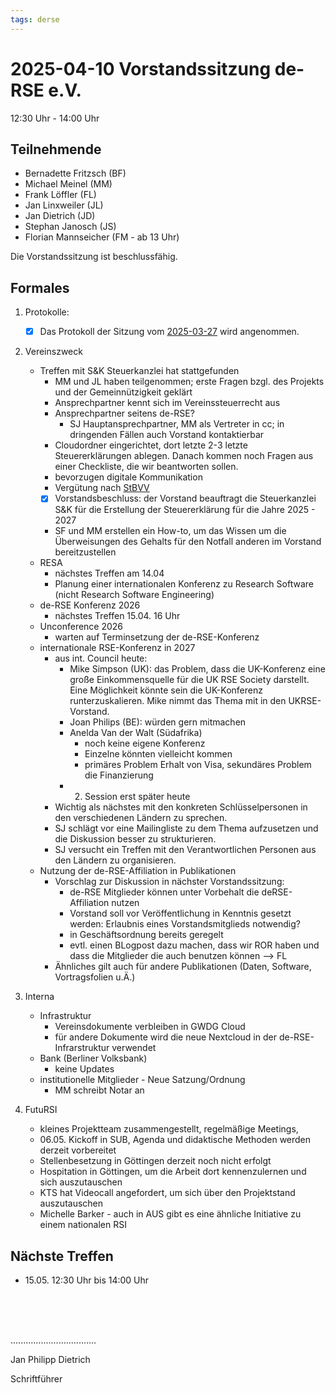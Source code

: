```yaml
---
tags: derse
---
```


# 2025-04-10 Vorstandssitzung de-RSE e.V.

12:30 Uhr - 14:00 Uhr

## Teilnehmende
- Bernadette Fritzsch (BF)
- Michael Meinel (MM)
- Frank Löffler (FL)
- Jan Linxweiler (JL)
- Jan Dietrich (JD)
- Stephan Janosch (JS)
- Florian Mannseicher (FM - ab 13 Uhr)

Die Vorstandssitzung ist beschlussfähig.

## Formales

1. Protokolle:
    - [x] Das Protokoll der Sitzung vom [2025-03-27](https://github.com/DE-RSE/protokolle/blob/master/Vorstandssitzungen/2025/Protokoll-Vorstand-deRSE-2025-03-27.md) wird angenommen.
2. Vereinszweck
    - Treffen mit S&K Steuerkanzlei hat stattgefunden
        - MM und JL haben teilgenommen; erste Fragen bzgl. des Projekts und der Gemeinnützigkeit geklärt
        - Ansprechpartner kennt sich im Vereinssteuerrecht aus
        - Ansprechpartner seitens de-RSE? 
            - SJ Hauptansprechpartner, MM als Vertreter in cc; in dringenden Fällen auch Vorstand kontaktierbar
        - Cloudordner eingerichtet, dort letzte 2-3 letzte Steuererklärungen ablegen. Danach kommen noch Fragen aus einer Checkliste, die wir beantworten sollen.
        - bevorzugen digitale Kommunikation
        - Vergütung nach [StBVV](https://www.gesetze-im-internet.de/stbgebv/BJNR014420981.html)
        - [x] Vorstandsbeschluss: der Vorstand beauftragt die Steuerkanzlei S&K für die Erstellung der Steuererklärung für die Jahre 2025 - 2027
        - SF und MM erstellen ein How-to, um das Wissen um die Überweisungen des Gehalts für den Notfall anderen im Vorstand bereitzustellen 
    - RESA
        - nächstes Treffen am 14.04
        - Planung einer internationalen Konferenz zu Research Software (nicht Research Software Engineering)
    - de-RSE Konferenz 2026
        - nächstes Treffen 15.04. 16 Uhr
    - Unconference 2026
        - warten auf Terminsetzung der de-RSE-Konferenz
    - internationale RSE-Konferenz in 2027
        - aus int. Council heute:
            - Mike Simpson (UK): das Problem, dass die UK-Konferenz eine große Einkommensquelle für die UK RSE Society darstellt. Eine Möglichkeit könnte sein die UK-Konferenz runterzuskalieren. Mike nimmt das Thema mit in den UKRSE-Vorstand.
            - Joan Philips (BE): würden gern mitmachen
            - Anelda Van der Walt (Südafrika)
                - noch keine eigene Konferenz
                - Einzelne könnten vielleicht kommen
                - primäres Problem Erhalt von Visa, sekundäres Problem die Finanzierung
            - 2. Session erst später heute
        - Wichtig als nächstes mit den konkreten Schlüsselpersonen in den verschiedenen Ländern zu sprechen.
        - SJ schlägt vor eine Mailingliste zu dem Thema aufzusetzen und die Diskussion besser zu strukturieren.
        - SJ versucht ein Treffen mit den Verantwortlichen Personen aus den Ländern zu organisieren.
   - Nutzung der de-RSE-Affiliation in Publikationen
        - Vorschlag zur Diskussion in nächster Vorstandssitzung:
            - de-RSE Mitglieder können unter Vorbehalt die deRSE-Affiliation nutzen
            - Vorstand soll vor Veröffentlichung in Kenntnis gesetzt werden: Erlaubnis eines Vorstandsmitglieds notwendig?
            - in Geschäftsordnung bereits geregelt
            - evtl. einen BLogpost dazu machen, dass wir ROR haben und dass die Mitglieder die auch benutzen können --> FL
        - Ähnliches gilt auch für andere Publikationen (Daten, Software, Vortragsfolien u.Ä.)
3. Interna
    - Infrastruktur
        - Vereinsdokumente verbleiben in GWDG Cloud
        - für andere Dokumente wird die neue Nextcloud in der de-RSE-Infrarstruktur verwendet
    - Bank (Berliner Volksbank)
        - keine Updates
    - institutionelle Mitglieder - Neue Satzung/Ordnung
        - MM schreibt Notar an

4. FutuRSI
    - kleines Projektteam zusammengestellt, regelmäßige Meetings, 
    - 06.05. Kickoff in SUB, Agenda und didaktische Methoden werden derzeit vorbereitet
    - Stellenbesetzung in Göttingen derzeit noch nicht erfolgt
    - Hospitation in Göttingen, um die Arbeit dort kennenzulernen und sich auszutauschen
    - KTS hat Videocall angefordert, um sich über den Projektstand auszutauschen
    - Michelle Barker - auch in AUS gibt es eine ähnliche Initiative zu einem nationalen RSI 

## Nächste Treffen

- 15.05. 12:30 Uhr bis 14:00 Uhr


<br />
<br />
<br />

..................................

Jan Philipp Dietrich

Schriftführer
